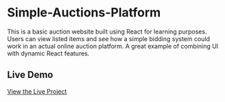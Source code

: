 # Simple-Auctions-Platform
This is a basic auction website built using React for learning purposes. Users can view listed items and see how a simple bidding system could work in an actual online auction platform. A great example of combining UI with dynamic React features.
## Live Demo
[View the Live Project](https://b11a7-simple-react-assignment.surge.sh/)
